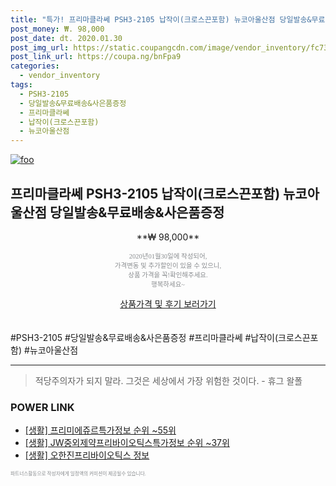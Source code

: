 ```yaml
--- 
title: "특가! 프리마클라쎄 PSH3-2105 납작이(크로스끈포함) 뉴코아울산점 당일발송&무료배..." 
post_money: ₩. 98,000 
post_date: dt. 2020.01.30 
post_img_url: https://static.coupangcdn.com/image/vendor_inventory/fc73/dcb62ce72c24b7b5e9caf91c97ec5c74233ddf6d2a83cb20a22fd37b20a7.jpg 
post_link_url: https://coupa.ng/bnFpa9 
categories: 
  - vendor_inventory 
tags: 
  - PSH3-2105 
  - 당일발송&무료배송&사은품증정 
  - 프리마클라쎄 
  - 납작이(크로스끈포함) 
  - 뉴코아울산점 
--- 
```

[![foo](https://static.coupangcdn.com/image/vendor_inventory/fc73/dcb62ce72c24b7b5e9caf91c97ec5c74233ddf6d2a83cb20a22fd37b20a7.jpg)](https://coupa.ng/bnFpa9) 

## 프리마클라쎄 PSH3-2105 납작이(크로스끈포함) 뉴코아울산점 당일발송&무료배송&사은품증정 
<p style="text-align: center;">**₩ 98,000**</p> 
<p style="text-align: center;"><span style="color: #898c8f; font-family: Georgia,Times,serif; font-size: 0.75em;">2020년01월30일에 작성되어, <br>가격변동 및 추가할인이 있을 수 있으니,<br> 상품 가격을 꼭!확인해주세요.<br>행복하세요~</span> 
</p>	 
<div markdown="0" style="text-align: center;"><a href="https://coupa.ng/bnFpa9" class="btn btn--success">상품가격 및 후기 보러가기</a></div> 
<br><br> 
  #PSH3-2105 #당일발송&무료배송&사은품증정 #프리마클라쎄 #납작이(크로스끈포함) #뉴코아울산점 
<hr> 

> 적당주의자가 되지 말라. 그것은 세상에서 가장 위험한 것이다. - 휴그 왈폴 


### POWER LINK

* <a href="https://blog.naver.com/sakai111/221771859637" target="_blank"> [생활] 프리미에쥬르특가정보 순위 ~55위</a>
* <a href="https://blog.naver.com/sakai111/221772961682" target="_blank"> [생활] JW중외제약프리바이오틱스특가정보 순위 ~37위</a>
* <a href="https://blog.naver.com/fasyy4321/221759486367" target="_blank"> [생활] 오한진프리바이오틱스 정보 </a>

<span style="color: #898c8f; font-family: Georgia,Times,serif; font-size: 0.55em;">파트너스활동으로 작성자에게 일정액의 커미션이 제공될수 있습니다.</span> 
